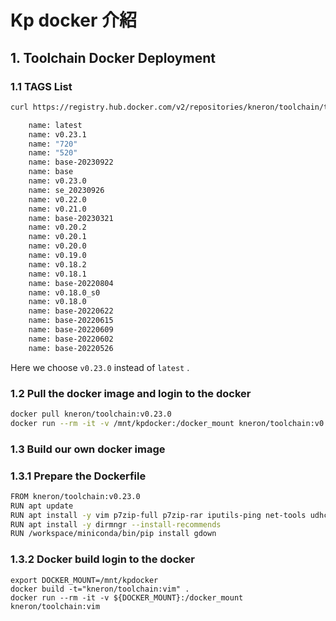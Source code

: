 # Kp docker 介紹

## 1. Toolchain Docker Deployment

### 1.1 TAGS List

```bash
curl https://registry.hub.docker.com/v2/repositories/kneron/toolchain/tags | yq -p json -o yaml | grep ' name: '
```

```bash
    name: latest
    name: v0.23.1
    name: "720"
    name: "520"
    name: base-20230922
    name: base
    name: v0.23.0
    name: se_20230926
    name: v0.22.0
    name: v0.21.0
    name: base-20230321
    name: v0.20.2
    name: v0.20.1
    name: v0.20.0
    name: v0.19.0
    name: v0.18.2
    name: v0.18.1
    name: base-20220804
    name: v0.18.0_s0
    name: v0.18.0
    name: base-20220622
    name: base-20220615
    name: base-20220609
    name: base-20220602
    name: base-20220526
```

Here we choose `v0.23.0` instead of `latest` .

### 1.2 Pull the docker image and login to the docker

```bash
docker pull kneron/toolchain:v0.23.0
docker run --rm -it -v /mnt/kpdocker:/docker_mount kneron/toolchain:v0.23.0
```

### 1.3 Build our own docker image

### 1.3.1 Prepare the Dockerfile

```bash
FROM kneron/toolchain:v0.23.0
RUN apt update
RUN apt install -y vim p7zip-full p7zip-rar iputils-ping net-tools udhcpc cython rar libsqlite3-dev
RUN apt install -y dirmngr --install-recommends
RUN /workspace/miniconda/bin/pip install gdown
```
### 1.3.2 Docker build login to the docker

```
export DOCKER_MOUNT=/mnt/kpdocker
docker build -t="kneron/toolchain:vim" .
docker run --rm -it -v ${DOCKER_MOUNT}:/docker_mount kneron/toolchain:vim
```



